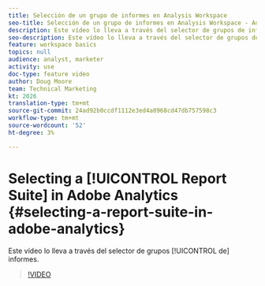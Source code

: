 ```yaml
---
title: Selección de un grupo de informes en Analysis Workspace
seo-title: Selección de un grupo de informes en Analysis Workspace - Adobe Analytics
description: Este vídeo lo lleva a través del selector de grupos de informes.
seo-description: Este vídeo lo lleva a través del selector de grupos de informes. - Adobe Analytics
feature: workspace basics
topics: null
audience: analyst, marketer
activity: use
doc-type: feature video
author: Doug Moore
team: Technical Marketing
kt: 2026
translation-type: tm+mt
source-git-commit: 24ad92b0ccdf1112e3ed4a0968cd47db757598c3
workflow-type: tm+mt
source-wordcount: '52'
ht-degree: 3%

---
```



# Selecting a [!UICONTROL Report Suite] in Adobe Analytics {#selecting-a-report-suite-in-adobe-analytics}

Este vídeo lo lleva a través del selector de grupos [!UICONTROL de] informes.

>[!VIDEO](https://video.tv.adobe.com/v/23967/?quality=12)
